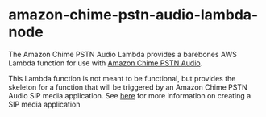# amazon-chime-pstn-audio-lambda-node

The Amazon Chime PSTN Audio Lambda provides a barebones AWS Lambda function for use with [Amazon Chime PSTN Audio](https://docs.aws.amazon.com/chime/latest/dg/build-lambdas-for-sip-sdk.html).

This Lambda function is not meant to be functional, but provides the skeleton for a function that will be triggered by an Amazon Chime PSTN Audio SIP media application. See [here](https://docs.aws.amazon.com/chime/latest/ag/manage-sip-applications.html) for more information on creating a SIP media application
